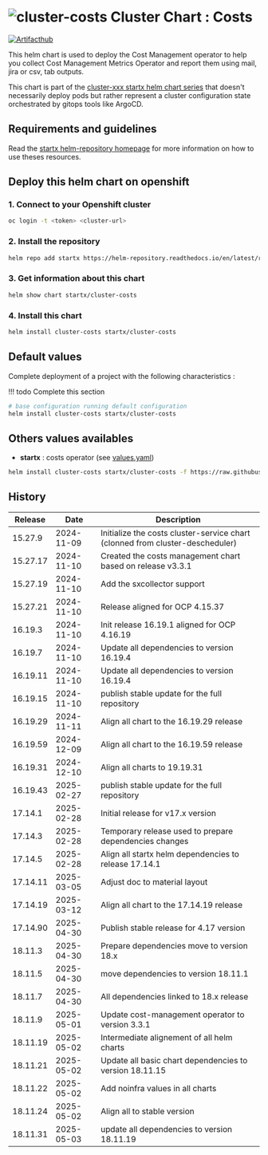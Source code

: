 # ![cluster-costs](https://helm-repository.readthedocs.io/en/latest/img/cluster-costs.svg "Cluster Chart : Costs") Cluster Chart : Costs
[![Artifacthub](https://img.shields.io/badge/ArtifactHub-STARTX_cluster--costs-8A2BE2.svg)](https://artifacthub.io/packages/search?ts_query_web=cluster+costs+startx)

This helm chart is used to deploy the Cost Management operator to help you collect Cost Management Metrics Operator and report them using mail, jira or csv, tab outputs.

This chart is part of the [cluster-xxx startx helm chart series](https://helm-repository.readthedocs.io#cluster-helm-charts) that doesn't necessarily deploy pods but rather represent a cluster configuration state orchestrated by gitops tools like ArgoCD.

## Requirements and guidelines

Read the [startx helm-repository homepage](https://helm-repository.readthedocs.io) for
more information on how to use theses resources.

## Deploy this helm chart on openshift

### 1. Connect to your Openshift cluster

```bash
oc login -t <token> <cluster-url>
```

### 2. Install the repository

```bash
helm repo add startx https://helm-repository.readthedocs.io/en/latest/repos/stable/
```

### 3. Get information about this chart

```bash
helm show chart startx/cluster-costs
```

### 4. Install this chart

```bash
helm install cluster-costs startx/cluster-costs
```

## Default values

Complete deployment of a project with the following characteristics :

!!! todo
    Complete this section

```bash
# base configuration running default configuration
helm install cluster-costs startx/cluster-costs
```

## Others values availables

- **startx** : costs operator (see [values.yaml](https://raw.githubusercontent.com/startxfr/helm-repository/master/charts/cluster-costs/values-startx.yaml))

```bash
helm install cluster-costs startx/cluster-costs -f https://raw.githubusercontent.com/startxfr/helm-repository/master/charts/cluster-costs/values-startx.yaml
```

## History

| Release | Date       | Description                                                                   |
| ------- | ---------- | ----------------------------------------------------------------------------- |
| 15.27.9 | 2024-11-09 | Initialize the costs cluster-service chart (clonned from cluster-descheduler) |
| 15.27.17 | 2024-11-10 | Created the costs management chart based on release v3.3.1
| 15.27.19 | 2024-11-10 | Add the sxcollector support
| 15.27.21 | 2024-11-10 | Release aligned for OCP 4.15.37
| 16.19.3 | 2024-11-10 | Init release 16.19.1 aligned for OCP 4.16.19
| 16.19.7 | 2024-11-10 | Update all dependencies to version 16.19.4
| 16.19.11 | 2024-11-10 | Update all dependencies to version 16.19.4
| 16.19.15 | 2024-11-10 | publish stable update for the full repository
| 16.19.29 | 2024-11-11 | Align all chart to the 16.19.29 release
| 16.19.59 | 2024-12-09 | Align all chart to the 16.19.59 release
| 16.19.31 | 2024-12-10 | Align all charts to 19.19.31
| 16.19.43 | 2025-02-27 | publish stable update for the full repository
| 17.14.1 | 2025-02-28 | Initial release for v17.x version
| 17.14.3 | 2025-02-28 | Temporary release used to prepare dependencies changes
| 17.14.5 | 2025-02-28 | Align all startx helm dependencies to release 17.14.1
| 17.14.11 | 2025-03-05 | Adjust doc to material layout
| 17.14.19 | 2025-03-12 | Align all chart to the 17.14.19 release
| 17.14.90 | 2025-04-30 | Publish stable release for 4.17 version
| 18.11.3 | 2025-04-30 | Prepare dependencies move to version 18.x
| 18.11.5 | 2025-04-30 | move dependencies to version 18.11.1
| 18.11.7 | 2025-04-30 | All dependencies linked to 18.x release
| 18.11.9 | 2025-05-01 | Update cost-management operator to version 3.3.1
| 18.11.19 | 2025-05-02 | Intermediate alignement of all helm charts
| 18.11.21 | 2025-05-02 | Update all basic chart dependencies to version 18.11.15
| 18.11.22 | 2025-05-02 | Add noinfra values in all charts
| 18.11.24 | 2025-05-02 | Align all to stable version
| 18.11.31 | 2025-05-03 | update all dependencies to version 18.11.19
